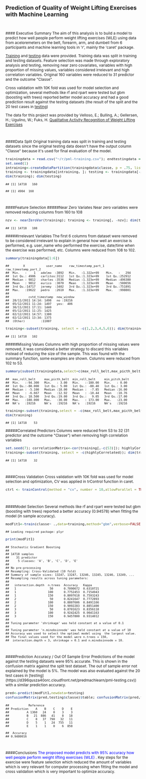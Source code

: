 <style type="text/css">
body, td { font-size: 12px; }
code.r{  font-size: 11px; }
pre {   font-size: 11px }
</style>



## Prediction of Quality of Weight Lifting Exercises with Machine Learning

<p>&nbsp;</p>
#### Executive Summary
The aim of this analysis is to build a model to predict how well people perform weight lifting exercises (WLE) using data from aceloremeters on the belt, forearm, arm, and dumbell from 6 participants and machine learning tools in 'r', mainly the 'caret' package.

[Training](https://d396qusza40orc.cloudfront.net/predmachlearn/pml-training.csv) and [testing](https://d396qusza40orc.cloudfront.net/predmachlearn/pml-testing.csv) data were provided. Training data was split in training and testing datasets. Feature selection was made through exploratory analysis and testing, removing near zero covariates, variables with high proportion of missing values, variables considered irrelevant and high correlation variables. Original 160 variables were reduced to 31 predictor and the outcome "Classe". 

Cross validation with 10K fold was used for model selection and optimization, several methods like rf and rpart were tested but gbm (boosting with trees) reported better model accuracy and had a good prediction result against the testing datasets (the result of the split and the 20 test cases in [testing](https://d396qusza40orc.cloudfront.net/predmachlearn/pml-testing.csv))

The data for this project was provided by
Velloso, E.; Bulling, A.; Gellersen, H.; Ugulino, W.; Fuks, H. [Qualitative Activity Recognition of Weight Lifting Exercises](http://groupware.les.inf.puc-rio.br/work.jsf?p1=11201)


<p>&nbsp;</p>
####Data Split
Original training data was split in training and testing datasets since the original testing data doesn't have the output column "Classe" because it's used for final evaluation of the model.

```r
trainingdata = read.csv("~/r/pml-training.csv"); endtestingdata = read.csv("~/r/pml-testing.csv")
set.seed(1)
intraining<-createDataPartition(trainingdata$classe, p = .75, list = FALSE)
training <- trainingdata[intraining, ]; testing <- trainingdata[-intraining, ]
dim(training); dim(testing)
```

```
## [1] 14718   160
```

```
## [1] 4904  160
```
<p>&nbsp;</p>
####Feature Selection
#####Near Zero Variates
Near zero variables were removed reducing columns from 160 to 108

```r
nzv <- nearZeroVar(training); training <- training[, -nzv]; dim(training)
```

```
## [1] 14718   108
```
#####Irrelevant Variables
The first 6 columns from dataset were removed to be considered irrelevant to explain in general how well an exercise is performed, e.g. user_name who performed the exercise, date/time when the exercise was performed, etc. Columns were reduced from 108 to 102.

```r
summary(trainingdata[1:6])
```

```
##        X            user_name    raw_timestamp_part_1 raw_timestamp_part_2
##  Min.   :    1   adelmo  :3892   Min.   :1.322e+09    Min.   :   294      
##  1st Qu.: 4906   carlitos:3112   1st Qu.:1.323e+09    1st Qu.:252912      
##  Median : 9812   charles :3536   Median :1.323e+09    Median :496380      
##  Mean   : 9812   eurico  :3070   Mean   :1.323e+09    Mean   :500656      
##  3rd Qu.:14717   jeremy  :3402   3rd Qu.:1.323e+09    3rd Qu.:751891      
##  Max.   :19622   pedro   :2610   Max.   :1.323e+09    Max.   :998801      
##                                                                           
##           cvtd_timestamp  new_window 
##  28/11/2011 14:14: 1498   no :19216  
##  05/12/2011 11:24: 1497   yes:  406  
##  30/11/2011 17:11: 1440              
##  05/12/2011 11:25: 1425              
##  02/12/2011 14:57: 1380              
##  02/12/2011 13:34: 1375              
##  (Other)         :11007
```

```r
training<-subset(training, select = -c(1,2,3,4,5,6)); dim(training)
```

```
## [1] 14718   102
```
#####Missing Values
Columns with high proportion of missing values were removed, it was considered a better strategy to discard this variables instead of reducing the size of the sample. This was found with the summary function, some examples are shown. Columns were reduced from 102 to 53.

```r
summary(subset(trainingdata,select=c(max_roll_belt,max_picth_belt,min_roll_belt,min_pitch_belt)))
```

```
##  max_roll_belt     max_picth_belt  min_roll_belt     min_pitch_belt 
##  Min.   :-94.300   Min.   : 3.00   Min.   :-180.00   Min.   : 0.00  
##  1st Qu.:-88.000   1st Qu.: 5.00   1st Qu.: -88.40   1st Qu.: 3.00  
##  Median : -5.100   Median :18.00   Median :  -7.85   Median :16.00  
##  Mean   : -6.667   Mean   :12.92   Mean   : -10.44   Mean   :10.76  
##  3rd Qu.: 18.500   3rd Qu.:19.00   3rd Qu.:   9.05   3rd Qu.:17.00  
##  Max.   :180.000   Max.   :30.00   Max.   : 173.00   Max.   :23.00  
##  NA's   :19216     NA's   :19216   NA's   :19216     NA's   :19216
```

```r
training<-subset(training,select = -c(max_roll_belt,max_picth_belt,min_roll_belt,min_pitch_belt,amplitude_roll_belt,amplitude_pitch_belt,var_total_accel_belt,avg_roll_belt,stddev_roll_belt,var_roll_belt,avg_pitch_belt,stddev_pitch_belt,var_pitch_belt,avg_yaw_belt,stddev_yaw_belt,var_yaw_belt,var_accel_arm,max_roll_arm,max_picth_arm,max_yaw_arm,min_roll_arm,min_pitch_arm,min_yaw_arm,amplitude_roll_arm,amplitude_pitch_arm,amplitude_yaw_arm,max_roll_dumbbell,max_picth_dumbbell,min_roll_dumbbell,min_pitch_dumbbell,amplitude_roll_dumbbell,amplitude_pitch_dumbbell,var_accel_dumbbell,avg_roll_dumbbell,stddev_roll_dumbbell,var_roll_dumbbell,avg_pitch_dumbbell,stddev_pitch_dumbbell,var_pitch_dumbbell,avg_yaw_dumbbell,stddev_yaw_dumbbell,var_yaw_dumbbell,max_roll_forearm,max_picth_forearm,min_roll_forearm,min_pitch_forearm,amplitude_roll_forearm,amplitude_pitch_forearm,var_accel_forearm))
dim(training)
```

```
## [1] 14718    53
```
#####Correlated Predictors
Columns were reduced from 53 to 32 (31 predictor and the outcome "Classe") when removing high correlation variables 

```r
set.seed(7); correlationMatrix<-cor(training[,-c(53)]); highlyCorrelated<-findCorrelation(correlationMatrix, cutoff=0.75)
training<-subset(training, select = -c(highlyCorrelated)); dim(training)
```

```
## [1] 14718    32
```
<p>&nbsp;</p>
####Cross Validation
Cross validation with 10K fold was used for model selection and optimization, CV was applied in trControl function in caret.

```r
ctrl <- trainControl(method = "cv", number = 10,allowParallel = TRUE)
```
<p>&nbsp;</p>
####Model Selection
Several methods like rf and rpart were tested but gbm (boosting with trees) reported a better accuracy (0.94578) when fitting the model (in sample accuracy).

```r
modFit1<-train(classe~ .,data=training,method="gbm",verbose=FALSE,trControl= ctrl)
```

```
## Loading required package: plyr
```

```r
print(modFit1)
```

```
## Stochastic Gradient Boosting 
## 
## 14718 samples
##    31 predictor
##     5 classes: 'A', 'B', 'C', 'D', 'E' 
## 
## No pre-processing
## Resampling: Cross-Validated (10 fold) 
## Summary of sample sizes: 13247, 13247, 13246, 13245, 13246, 13249, ... 
## Resampling results across tuning parameters:
## 
##   interaction.depth  n.trees  Accuracy   Kappa    
##   1                   50      0.7090672  0.6310721
##   1                  100      0.7752453  0.7154943
##   1                  150      0.8097618  0.7593243
##   2                   50      0.8241647  0.7772893
##   2                  100      0.8807606  0.8491166
##   2                  150      0.9092283  0.8851400
##   3                   50      0.8701623  0.8356118
##   3                  100      0.9242425  0.9041163
##   3                  150      0.9457800  0.9314012
## 
## Tuning parameter 'shrinkage' was held constant at a value of 0.1
## 
## Tuning parameter 'n.minobsinnode' was held constant at a value of 10
## Accuracy was used to select the optimal model using  the largest value.
## The final values used for the model were n.trees = 150,
##  interaction.depth = 3, shrinkage = 0.1 and n.minobsinnode = 10.
```
<p>&nbsp;</p>
####Prediction Accuracy / Out Of Sample Error
Predictions of the model against the testing datasets were 95% accurate. This is shown in the confusion matrix against the split test dataset. The out of sample error not explained by the model is 5%. The model was also evaluated
against the 20 test cases in [testing](https://d396qusza40orc.cloudfront.net/predmachlearn/pml-testing.csv)) with a similar prediction accuracy.

```r
pred<-predict(modFit1,newdata=testing)
confusionMatrix(pred,testing$classe)$table; confusionMatrix(pred,testing$classe)$overall['Accuracy']
```

```
##           Reference
## Prediction    A    B    C    D    E
##          A 1360   24    0    3    3
##          B   21  886   41    8   18
##          C    8   37  790   32   11
##          D    5    1   24  755   11
##          E    1    1    0    6  858
```

```
##  Accuracy 
## 0.9480016
```
<p>&nbsp;</p>
####Conclusions
<span style="color:blue">The proposed model predicts with 95% accuracy how well people perform weight lifting exercises (WLE)
</span>. Key steps for the exercise were feature selection which reduced the amount of variables which is very relevant for computer processing when fitting the model and cross validation which is very important to optimize accuracy.
</span>

<p>&nbsp;</p>
<p>&nbsp;</p>
<p>&nbsp;</p>
<p>&nbsp;</p>
